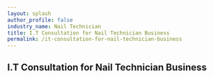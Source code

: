 ```yaml
---
layout: splash 
author_profile: false 
industry_name: Nail Technician
title: I.T Consultation for Nail Technician Business
permalink: /it-consultation-for-nail-technician-business
---
```


## I.T Consultation for Nail Technician Business